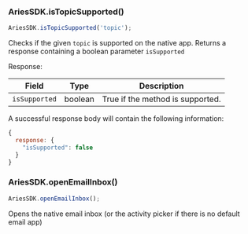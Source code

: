 ### AriesSDK.isTopicSupported()

```js readonly
AriesSDK.isTopicSupported('topic');
```

Checks if the given `topic` is supported on the native app. Returns a response containing a boolean parameter `isSupported`

Response:

| Field | Type | Description |
| ----- | ---- | ----------- |
| `isSupported` | boolean | True if the method is supported. |

A successful response body will contain the following information:
```js readonly
{
  response: {
    "isSupported": false
  }
}
```

### AriesSDK.openEmailInbox()

```js readonly
AriesSDK.openEmailInbox();
```

Opens the native email inbox (or the activity picker if there is no default email app)
